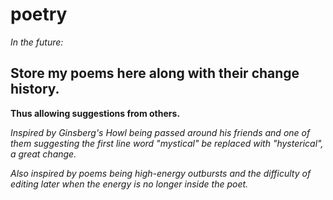 # poetry

*In the future:*
## Store my poems here along with their change history.
__Thus allowing suggestions from others.__

*Inspired by Ginsberg's Howl being passed around his friends and one of them suggesting the first line word "mystical" be replaced with "hysterical", a great change.*

*Also inspired by poems being high-energy outbursts and the difficulty of editing later when the energy is no longer inside the poet.*

